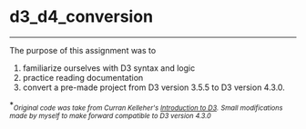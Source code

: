 # d3_d4_conversion
---

The purpose of this assignment was to 
1. familiarize ourselves with D3 syntax and logic
2. practice reading documentation
3. convert a pre-made project from D3 version 3.5.5 to D3 version 4.3.0.

\*<sub>*Original code was take from Curran Kelleher's [Introduction to D3](http://curran.github.io/screencasts/introToD3/examples/viewer/#/96).*</sub>
<sub>*Small modifications made by myself to make forward compatible to D3 version 4.3.0*</sub>
